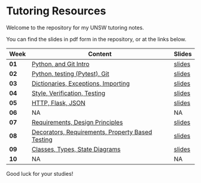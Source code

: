 # Tutoring Resources

Welcome to the repository for my UNSW tutoring notes.

You can find the slides in pdf form in the repository, or at the links below.

| Week   | Content                                                  | Slides                                                                                                         |
| ------ | -------------------------------------------------------- | -------------------------------------------------------------------------------------------------------------- |
| **01** | [Python, and Git Intro](wk01)                            | [slides](https://docs.google.com/presentation/d/1jw1KfdJAua0rg0Fa7uegUx1xt28bUIllcwtvlZyGAzo/edit?usp=sharing) |
| **02** | [Python, testing (Pytest), Git](wk02)                    | [slides](https://docs.google.com/presentation/d/1KJcXnZjpNEVL6oYkvqAg9JRjZhBiVuT7mrVDlwhqYOI/edit?usp=sharing) |
| **03** | [Dictionaries, Exceptions, Importing](wk03)              | [slides](https://docs.google.com/presentation/d/1zJ9dJiWF3DpzexM_SkhCHeUyGPpnXjlVRZd9z7LdonU/edit?usp=sharing) |
| **04** | [Style, Verification, Testing](wk04)                     | [slides](https://docs.google.com/presentation/d/109GECZEdatXroRHT9QMB5OsXUAtyTAWPIPh1l4nM1FE/edit?usp=sharing) |
| **05** | [HTTP, Flask, JSON](wk05)                                | [slides](https://docs.google.com/presentation/d/1YcKOQAvL4mJs0WyJ92Rwy_SuxyG8Iinz5hDyw3BZIZo/edit?usp=sharing) |
| **06** | NA                                                       | NA                                                                                                             |
| **07** | [Requirements, Design Principles](wk07)                  | [slides](https://docs.google.com/presentation/d/1kDHUIXgwPy4_ngwiD25N1Y9jjVwAmpc2tNh59u-BOMY/edit?usp=sharing) |
| **08** | [Decorators, Requirements, Property Based Testing](wk08) | [slides](https://docs.google.com/presentation/d/1AOM9fl6ateUr-LhaXFRl0TaYHoM2xm8CU5Uvz9yARkY/edit?usp=sharing) |
| **09** | [Classes, Types, State Diagrams](wk09)                   | [slides](https://docs.google.com/presentation/d/1hRhDkyoDy1-C9EwaI2ol6_RfC5poObNyPBgvduIV7-w/edit?usp=sharing) |
| **10** | NA                                                       | NA                                                                                                             |

Good luck for your studies!

